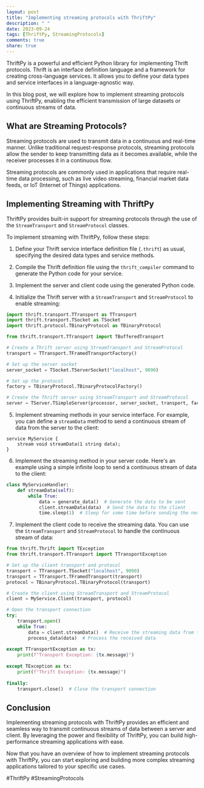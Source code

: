 ```yaml
---
layout: post
title: "Implementing streaming protocols with ThriftPy"
description: " "
date: 2023-09-24
tags: [ThriftPy, StreamingProtocols]
comments: true
share: true
---
```


ThriftPy is a powerful and efficient Python library for implementing Thrift protocols. Thrift is an interface definition language and a framework for creating cross-language services. It allows you to define your data types and service interfaces in a language-agnostic way.

In this blog post, we will explore how to implement streaming protocols using ThriftPy, enabling the efficient transmission of large datasets or continuous streams of data.

## What are Streaming Protocols?

Streaming protocols are used to transmit data in a continuous and real-time manner. Unlike traditional request-response protocols, streaming protocols allow the sender to keep transmitting data as it becomes available, while the receiver processes it in a continuous flow.

Streaming protocols are commonly used in applications that require real-time data processing, such as live video streaming, financial market data feeds, or IoT (Internet of Things) applications.

## Implementing Streaming with ThriftPy

ThriftPy provides built-in support for streaming protocols through the use of the `StreamTransport` and `StreamProtocol` classes.

To implement streaming with ThriftPy, follow these steps:

1. Define your Thrift service interface definition file (`.thrift`) as usual, specifying the desired data types and service methods.

2. Compile the Thrift definition file using the `thrift_compiler` command to generate the Python code for your service.

3. Implement the server and client code using the generated Python code.

4. Initialize the Thrift server with a `StreamTransport` and `StreamProtocol` to enable streaming:

```python
import thrift.transport.TTransport as TTransport
import thrift.transport.TSocket as TSocket
import thrift.protocol.TBinaryProtocol as TBinaryProtocol

from thrift.transport.TTransport import TBufferedTransport

# Create a Thrift server using StreamTransport and StreamProtocol
transport = TTransport.TFramedTransportFactory()

# Set up the server socket
server_socket = TSocket.TServerSocket("localhost", 9090)

# Set up the protocol
factory = TBinaryProtocol.TBinaryProtocolFactory()

# Create the Thrift server using StreamTransport and StreamProtocol
server = TServer.TSimpleServer(processor, server_socket, transport, factory)
```

5. Implement streaming methods in your service interface. For example, you can define a `streamData` method to send a continuous stream of data from the server to the client:

```thrift
service MyService {
    stream void streamData(1 string data);
}
```

6. Implement the streaming method in your server code. Here's an example using a simple infinite loop to send a continuous stream of data to the client:

```python
class MyServiceHandler:
    def streamData(self):
        while True:
            data = generate_data()  # Generate the data to be sent
            client.streamData(data)  # Send the data to the client
            time.sleep(1)  # Sleep for some time before sending the next data
```

7. Implement the client code to receive the streaming data. You can use the `StreamTransport` and `StreamProtocol` to handle the continuous stream of data:

```python
from thrift.Thrift import TException
from thrift.transport.TTransport import TTransportException

# Set up the client transport and protocol
transport = TTransport.TSocket("localhost", 9090)
transport = TTransport.TFramedTransport(transport)
protocol = TBinaryProtocol.TBinaryProtocol(transport)

# Create the client using StreamTransport and StreamProtocol
client = MyService.Client(transport, protocol)

# Open the transport connection
try:
    transport.open()
    while True:
        data = client.streamData()  # Receive the streaming data from the server
        process_data(data)  # Process the received data
        
except TTransportException as tx:
    print(f"Transport Exception: {tx.message}")
    
except TException as tx:
    print(f"Thrift Exception: {tx.message}")
    
finally:
    transport.close()  # Close the transport connection
```

## Conclusion

Implementing streaming protocols with ThriftPy provides an efficient and seamless way to transmit continuous streams of data between a server and client. By leveraging the power and flexibility of ThriftPy, you can build high-performance streaming applications with ease.

Now that you have an overview of how to implement streaming protocols with ThriftPy, you can start exploring and building more complex streaming applications tailored to your specific use cases.

#ThriftPy #StreamingProtocols